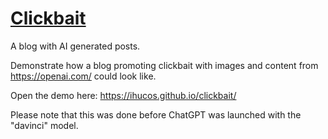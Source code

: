 

# [Clickbait](https://ihucos.github.io/clickbait/)
A blog with AI generated posts.

Demonstrate how a blog promoting clickbait with images and content from https://openai.com/ could look like.

Open the demo here: https://ihucos.github.io/clickbait/

Please note that this was done before ChatGPT was launched with the "davinci" model.
